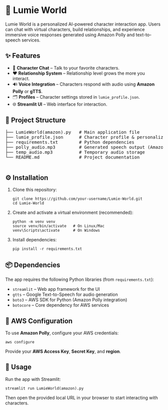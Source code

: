 
<!DOCTYPE html>
<html lang="en">
<head>
  <meta charset="UTF-8">
</head>
<body>

  <h1>🌟 Lumie World</h1>
  <p>
    Lumie World is a personalized AI-powered character interaction app. Users can chat with virtual characters, 
    build relationships, and experience immersive voice responses generated using Amazon Polly and text-to-speech services.
  </p>

  <h2>✨ Features</h2>
  <ul>
    <li>💬 <b>Character Chat</b> – Talk to your favorite characters.</li>
    <li>❤️ <b>Relationship System</b> – Relationship level grows the more you interact.</li>
    <li>🔊 <b>Voice Integration</b> – Characters respond with audio using <b>Amazon Polly</b> or <b>gTTS</b>.</li>
    <li>🗂 <b>Profiles</b> – Character settings stored in <code>lumie_profile.json</code>.</li>
    <li>🌐 <b>Streamlit UI</b> – Web interface for interaction.</li>
  </ul>

  <h2>📂 Project Structure</h2>
  <pre>
├── LumieWorld(amazon).py   # Main application file
├── lumie_profile.json      # Character profile & personalization data
├── requirements.txt        # Python dependencies
├── polly_audio.mp3         # Generated speech output (Amazon Polly)
├── temp_audio.mp3          # Temporary audio storage
└── README.md               # Project documentation
  </pre>

  <h2>⚙️ Installation</h2>
  <ol>
    <li>
      Clone this repository:
      <pre><code>git clone https://github.com/your-username/Lumie-World.git
cd Lumie-World</code></pre>
    </li>
    <li>
      Create and activate a virtual environment (recommended):
      <pre><code>python -m venv venv
source venv/bin/activate   # On Linux/Mac
venv\Scripts\activate      # On Windows</code></pre>
    </li>
    <li>
      Install dependencies:
      <pre><code>pip install -r requirements.txt</code></pre>
    </li>
  </ol>

  <h2>📦 Dependencies</h2>
  <p>The app requires the following Python libraries (from <code>requirements.txt</code>):</p>
  <ul>
    <li><code>streamlit</code> – Web app framework for the UI</li>
    <li><code>gtts</code> – Google Text-to-Speech for audio generation</li>
    <li><code>boto3</code> – AWS SDK for Python (Amazon Polly integration)</li>
    <li><code>botocore</code> – Core dependency for AWS services</li>
  </ul>

  <h2>🔑 AWS Configuration</h2>
  <p>To use <b>Amazon Polly</b>, configure your AWS credentials:</p>
  <pre><code>aws configure</code></pre>
  <p>Provide your <b>AWS Access Key</b>, <b>Secret Key</b>, and <b>region</b>.</p>

  <h2>🚀 Usage</h2>
  <p>Run the app with Streamlit:</p>
  <pre><code>streamlit run LumieWorld(amazon).py</code></pre>
  <p>Then open the provided local URL in your browser to start interacting with characters.</p>



</body>
</html>
